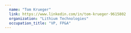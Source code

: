 ```yaml
---
  name: "Tom Krueger"
  link: https://www.linkedin.com/in/tom-krueger-9615802
  organization: "Lithium Technologies"
  occupation_title: "VP, FP&A"
---
```

